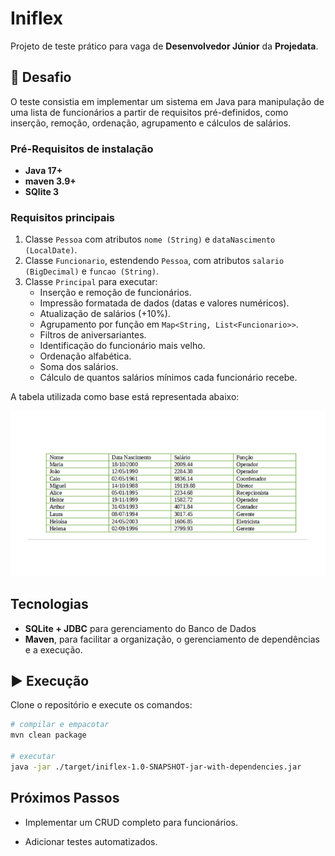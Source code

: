 # Iniflex  
Projeto de teste prático para vaga de **Desenvolvedor Júnior** da **Projedata**.  

## 📌 Desafio  

O teste consistia em implementar um sistema em Java para manipulação de uma lista de funcionários a partir de requisitos pré-definidos, como inserção, remoção, ordenação, agrupamento e cálculos de salários.  
### Pré-Requisitos de instalação
- **Java 17+**
- **maven 3.9+**
- **SQlite 3**

### Requisitos principais
1. Classe `Pessoa` com atributos `nome (String)` e `dataNascimento (LocalDate)`.  
2. Classe `Funcionario`, estendendo `Pessoa`, com atributos `salario (BigDecimal)` e `funcao (String)`.  
3. Classe `Principal` para executar:  
   - Inserção e remoção de funcionários.  
   - Impressão formatada de dados (datas e valores numéricos).  
   - Atualização de salários (+10%).  
   - Agrupamento por função em `Map<String, List<Funcionario>>`.  
   - Filtros de aniversariantes.  
   - Identificação do funcionário mais velho.  
   - Ordenação alfabética.  
   - Soma dos salários.  
   - Cálculo de quantos salários mínimos cada funcionário recebe.  

A tabela utilizada como base está representada abaixo:  

![Tabela de funcionários](dados.png)  

##  Tecnologias  

- **SQLite + JDBC** para gerenciamento do Banco de Dados 
- **Maven**, para facilitar a organização, o gerenciamento de dependências e a execução.  



## ▶️ Execução  

Clone o repositório e execute os comandos:  

```bash
# compilar e empacotar
mvn clean package  

# executar
java -jar ./target/iniflex-1.0-SNAPSHOT-jar-with-dependencies.jar 

```
## Próximos Passos

- Implementar um CRUD completo para funcionários.

- Adicionar testes automatizados.
